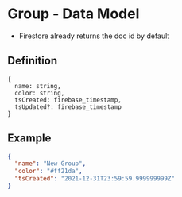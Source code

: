 # Group - Data Model

- Firestore already returns the doc id by default

## Definition
```
{
  name: string,
  color: string,
  tsCreated: firebase_timestamp,
  tsUpdated?: firebase_timestamp
}
```

## Example
```json
{
  "name": "New Group",
  "color": "#ff21da",
  "tsCreated": "2021-12-31T23:59:59.999999999Z"
}
```
